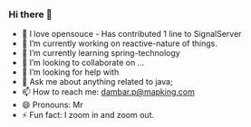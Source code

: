 ### Hi there 👋

- 🔭 I love opensouce - Has contributed 1 line to SignalServer
- 🔭 I’m currently working on reactive-nature of things.
- 🌱 I’m currently learning spring-technology 
- 👯 I’m looking to collaborate on ...
- 🤔 I’m looking for help with 
- 💬 Ask me about anything related to java;
- 📫 How to reach me: dambar.p@mapking.com
- 😄 Pronouns: Mr
- ⚡ Fun fact: I zoom in and zoom out.

